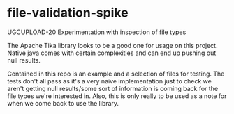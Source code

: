 # file-validation-spike
UGCUPLOAD-20 Experimentation with inspection of file types

The Apache Tika library looks to be a good one for usage on this project. Native java comes with certain complexities and can end up pushing out null results.

Contained in this repo is an example and a selection of files for testing. The tests don't all pass as it's a very naive implementation just to check we aren't getting null results/some sort of information is coming back for the file types we're interested in. Also, this is only really to be used as a note for when we come back to use the library.
